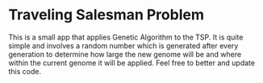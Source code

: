 # Traveling Salesman Problem
This is a small app that applies Genetic Algorithm to the TSP.
It is quite simple and involves a random number which is generated after every
generation to determine how large the new genome will be and where within the 
current genome it will be applied. 
Feel free to better and update this code.